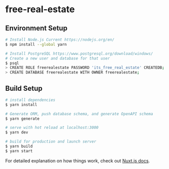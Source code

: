# free-real-estate

## Environment Setup
```bash
# Install Node.js Current https://nodejs.org/en/
$ npm install --global yarn

# Install PostgreSQL https://www.postgresql.org/download/windows/
# Create a new user and database for that user
$ psql
> CREATE ROLE freerealestate PASSWORD 'its_free_real_estate' CREATEDB;
> CREATE DATABASE freerealestate WITH OWNER freerealestate;
```

## Build Setup

```bash
# install dependencies
$ yarn install

# Generate ORM, push database schema, and generate OpenAPI schema
$ yarn generate

# serve with hot reload at localhost:3000
$ yarn dev

# build for production and launch server
$ yarn build
$ yarn start
```

For detailed explanation on how things work, check out [Nuxt.js docs](https://nuxtjs.org).
